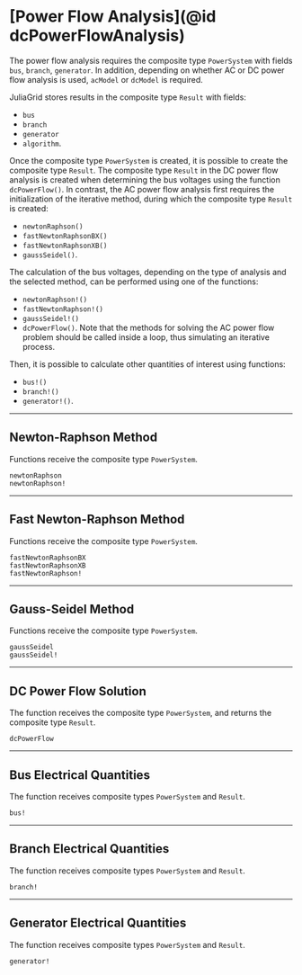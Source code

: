 # [Power Flow Analysis](@id dcPowerFlowAnalysis)

The power flow analysis requires the composite type `PowerSystem` with fields `bus`, `branch`, `generator`. In addition, depending on whether AC or DC power flow analysis is used, `acModel` or `dcModel` is required.

JuliaGrid stores results in the composite type `Result` with fields:
* `bus`
* `branch`
* `generator`
* `algorithm`.

Once the composite type `PowerSystem` is created, it is possible to create the composite type `Result`. The composite type `Result` in the DC power flow analysis is created when determining the bus voltages using the function `dcPowerFlow()`. In contrast, the AC power flow analysis first requires the initialization of the iterative method, during which the composite type `Result` is created:
* `newtonRaphson()`
* `fastNewtonRaphsonBX()`
* `fastNewtonRaphsonXB()`
* `gaussSeidel()`.

The calculation of the bus voltages, depending on the type of analysis and the selected method, can be performed using one of the functions:
* `newtonRaphson!()`
* `fastNewtonRaphson!()`
* `gaussSeidel!()`
* `dcPowerFlow()`.
Note that the methods for solving the AC power flow problem should be called inside a loop, thus simulating an iterative process.

Then, it is possible to calculate other quantities of interest using functions:
* `bus!()`
* `branch!()`
* `generator!()`.

---

## Newton-Raphson Method
Functions receive the composite type `PowerSystem`.
```@docs
newtonRaphson
newtonRaphson!
```

---

## Fast Newton-Raphson Method
Functions receive the composite type `PowerSystem`.
```@docs
fastNewtonRaphsonBX
fastNewtonRaphsonXB
fastNewtonRaphson!
```

---

## Gauss-Seidel Method
Functions receive the composite type `PowerSystem`.
```@docs
gaussSeidel
gaussSeidel!
```

---

## DC Power Flow Solution
The function receives the composite type `PowerSystem`, and returns the composite type `Result`.
```@docs
dcPowerFlow
```

---

## Bus Electrical Quantities
The function receives composite types `PowerSystem` and `Result`.
```@docs
bus!
```

---

## Branch Electrical Quantities
The function receives composite types `PowerSystem` and `Result`.
```@docs
branch!
```

---

## Generator Electrical Quantities
The function receives composite types `PowerSystem` and `Result`.
```@docs
generator!
```